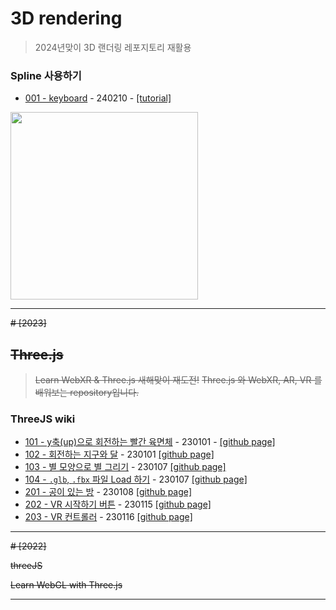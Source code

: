 
# 3D rendering

> 2024년맞이 3D 랜더링 레포지토리 재활용 

### Spline 사용하기

- [001 - keyboard](https://6p52nr.csb.app/) - 240210 - [[tutorial]](https://www.youtube.com/watch?v=cdru3Ibj8Eg)

<img src="https://github.com/dusunax/threeJS/assets/94776135/f59f0e7e-06bc-45a5-91fa-7ad6a5031a12" width="300">

---

~~# [2023]~~
## ~~Three.js~~

> ~~Learn WebXR & Three.js 새해맞이 재도전!~~
> ~~Three.js 와 WebXR, AR, VR 를 배워보는 repository입니다.~~

<!-- 
### ~~계획~~

- [udemy 강의(5시간 13분)](https://www.udemy.com/course/learn-webxr/)를 따라가며 진행
- 현재 FE 로드맵과 큰 관련이 없으므로, 주말에 취미로 진행

### ~~목표~~

- Three.js(ES6 Module)를 사용해 AR, VR을 구현하는 기초 내용을 학습합니다.
- 기초 학습 후, 간단한 예제를 직접 만들어봅니다.
-->

### ThreeJS wiki

- [101 - y축(up)으로 회전하는 빨간 육면체](https://github.com/dusunax/threeJS/wiki/101--y%EC%B6%95(up)%EC%9C%BC%EB%A1%9C-%ED%9A%8C%EC%A0%84%ED%95%98%EB%8A%94-%EB%B9%A8%EA%B0%84-%EC%9C%A1%EB%A9%B4%EC%B2%B4) - 
230101 - [[github page]](https://dusunax.github.io/threeJS/lecture/lecture101_setup/)
- [102 - 회전하는 지구와 달](https://github.com/dusunax/threeJS/wiki/102---%ED%9A%8C%EC%A0%84%ED%95%98%EB%8A%94-%EC%A7%80%EA%B5%AC%EC%99%80-%EB%8B%AC) - 
230101 
[[github page]](https://dusunax.github.io/threeJS/lecture/lecture102_earth-and-moon/)
- [103 - 별 모양으로 별 그리기](https://github.com/dusunax/threeJS/wiki/103-%EB%B3%84-%EB%AA%A8%EC%96%91%EC%9C%BC%EB%A1%9C-%EB%B3%84-%EA%B7%B8%EB%A6%AC%EA%B8%B0) - 
230107 
[[github page]](https://dusunax.github.io/threeJS/lecture/lecture103/)
- [104 - `.glb`, `.fbx` 파일 Load 하기](https://github.com/dusunax/threeJS/wiki/104-glb,-fbx-%ED%8C%8C%EC%9D%BC-Load-%ED%95%98%EA%B8%B0) - 230107 
[[github page]](https://dusunax.github.io/threeJS/lecture/lecture104_loader/)
- [201 - 공이 있는 방](https://github.com/dusunax/threeJS/wiki/201-%EA%B3%B5%EC%9D%B4-%EC%9E%88%EB%8A%94-%EB%B0%A9) - 230108 
[[github page]](https://dusunax.github.io/threeJS/lecture/lecture201_vr-setup/)
- [202 - VR 시작하기 버튼](https://github.com/dusunax/threeJS/wiki/202-VR-%EC%8B%9C%EC%9E%91%ED%95%98%EA%B8%B0-%EB%B2%84%ED%8A%BC) - 230115 
[[github page]](https://dusunax.github.io/threeJS/lecture/lecture202_vr-class/)
- [203 - VR 컨트롤러](https://github.com/dusunax/threeJS/wiki/203-VR-%EC%BB%A8%ED%8A%B8%EB%A1%A4%EB%9F%AC) - 230116 [[github page]](https://dusunax.github.io/threeJS/lecture/lecture203/)

---
~~# [2022]~~

~~threeJS~~

~~Learn WebGL with Three.js~~

---
